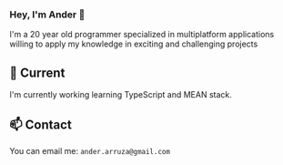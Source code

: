 ### Hey, I'm Ander 👋

I'm a 20 year old programmer specialized in multiplatform applications willing to apply my 
knowledge in exciting and challenging projects

## 🔭 Current

I'm currently working learning TypeScript and MEAN stack.

## 📫 Contact

You can email me:
`ander.arruza@gmail.com`
